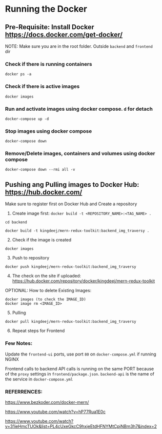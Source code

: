 # Running the Docker

## Pre-Requisite: Install Docker https://docs.docker.com/get-docker/


NOTE: Make sure you are in the root folder. Outside `backend` and `frontend` dir

### Check if there is running containers

```
docker ps -a
```

### Check if there is active images

```
docker images
```

### Run and activate images using docker compose. `d` for detach

```
docker-compose up -d
```

### Stop images using docker compose

```
docker-compose down
```

### Remove/Delete images, containers and volumes using docker compose

```
docker-compose down --rmi all -v
```

## Pushing ang Pulling images to Docker Hub: https://hub.docker.com/
Make sure to register first on Docker Hub and Create a repository


1. Create image first: `docker build -t <REPOSITORY_NAME>:<TAG_NAME> .`
```
cd backend

docker build -t kingdeej/mern-redux-toolkit:backend_img_traversy .
```

2. Check if the image is created
```
docker images
```

3. Push to repository

```
docker push kingdeej/mern-redux-toolkit:backend_img_traversy
```

4. The check on the site if uploaded: https://hub.docker.com/repository/docker/kingdeej/mern-redux-toolkit

OPTIONAL: How to delete Existing Images:

```
docker images (to check the IMAGE_ID)
docker image rm <IMAGE_ID>
```

5. Pulling

```
docker pull kingdeej/mern-redux-toolkit:backend_img_traversy
```

6. Repeat steps for Frontend

### Few Notes:

Update the `frontend-ui` ports, use port `80` on `docker-compose.yml` if running NGINX

Frontend calls to backend API calls is running on the same PORT because of the `proxy` settings in `frontend/package.json`. `backend-api` is the name of the service in `docker-compose.yml`


### REFERRENCES:

https://www.bezkoder.com/docker-mern/

https://www.youtube.com/watch?v=hP77Rua1E0c

https://www.youtube.com/watch?v=31ieHmcTUOk&list=PL4cUxeGkcC9hxjeEtdHFNYMtCpjNBm3h7&index=2

